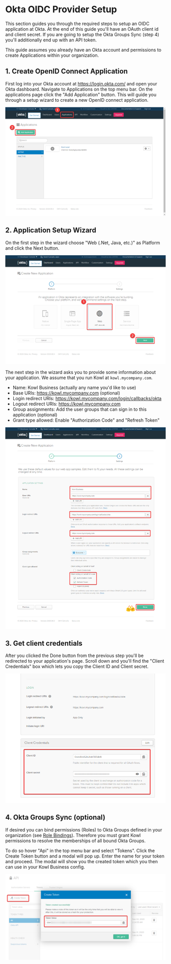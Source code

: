 # Okta OIDC Provider Setup

This section guides you through the required steps to setup an OIDC application at Okta.
At the end of this guide you'll have an OAuth client id and client secret. If you are going
to setup the Okta Groups Sync (step 4) you'll additionally end up with an API token.

This guide assumes you already have an Okta account and permissions to create Applications
within your organization.

## 1. Create OpenID Connect Application

First log into your Okta account at https://login.okta.com/ and open your Okta dashboard.
Navigate to Applications on the top menu bar. On the applications page click the "Add Application"
button. This will guide you through a setup wizard to create a new OpenID connect application.

![Create Okta OIDC application](../assets/identity-provider-setup/okta/add-oidc-application.png)

## 2. Application Setup Wizard

On the first step in the wizard choose "Web (.Net, Java, etc.)" as Platform and click the Next button.

![OIDC setup wizard step 1](../assets/identity-provider-setup/okta/setup-wizard-step1.png)

The next step in the wizard asks you to provide some information about your application. We assume
that you run Kowl at `kowl.mycompany.com`.

- Name: Kowl Business (actually any name you'd like to use)
- Base URIs: https://kowl.mycompany.com (optional)
- Login redirect URIs: https://kowl.mycompany.com/login/callbacks/okta
- Logout redirect URIs: https://kowl.mycompany.com
- Group assignments: Add the user groups that can sign in to this application (optional)
- Grant type allowed: Enable "Authorization Code" and "Refresh Token"

![OIDC setup wizard step 2](../assets/identity-provider-setup/okta/setup-wizard-step2.png)

## 3. Get client credentials

After you clicked the Done button from the previous step you'll be redirected to your application's
page. Scroll down and you'll find the "Client Credentials" box which lets you copy the Client ID and
Client secret.

![Client credentials](../assets/identity-provider-setup/okta/get-client-credentials.png)

## 4. Okta Groups Sync (optional)

If desired you can bind permissions (Roles) to Okta Groups defined in your organization 
(see [Role Bindings](../authorization/role-bindings.md)). Therefore you must grant Kowl 
permissions to resolve the memberships of all bound Okta Groups.

To do so hover "Api" in the top menu bar and select "Tokens". Click the Create Token button
and a modal will pop up. Enter the name for your token and proceed. The modal will show
you the created token which you then can use in your Kowl Business config.

![Create API token](../assets/identity-provider-setup/okta/create-api-token.png)
